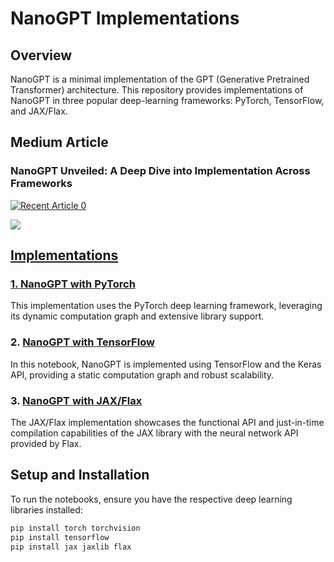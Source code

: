 # NanoGPT Implementations

## Overview
NanoGPT is a minimal implementation of the GPT (Generative Pretrained Transformer) architecture. This repository provides implementations of NanoGPT in three popular deep-learning frameworks: PyTorch, TensorFlow, and JAX/Flax.

## Medium Article
### NanoGPT Unveiled: A Deep Dive into Implementation Across Frameworks

<a target="_blank" href="https://github-readme-medium-recent-article.vercel.app/medium/@sidsanc4998/0"><img src="https://github-readme-medium-recent-article.vercel.app/medium/@sidsanc4998/0" alt="Recent Article 0"> 


![](https://github.com/sidsanc/CMPE297-SpecialTopics/assets/47080427/19b96ea5-4da3-4663-98be-4cabbf26b331)


## Implementations
### 1. [NanoGPT with PyTorch](./NanoGPT_PyTorch.ipynb)
This implementation uses the PyTorch deep learning framework, leveraging its dynamic computation graph and extensive library support.

### 2. [NanoGPT with TensorFlow](./NanoGPT_TensorFlow.ipynb)
In this notebook, NanoGPT is implemented using TensorFlow and the Keras API, providing a static computation graph and robust scalability.

### 3. [NanoGPT with JAX/Flax](./NanoGPT_JAX.ipynb)
The JAX/Flax implementation showcases the functional API and just-in-time compilation capabilities of the JAX library with the neural network API provided by Flax.

## Setup and Installation
To run the notebooks, ensure you have the respective deep learning libraries installed:

```bash
pip install torch torchvision
pip install tensorflow
pip install jax jaxlib flax
```




